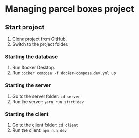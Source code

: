 # Managing parcel boxes project

## Start project
1. Clone project from GitHub. 
2. Switch to the project folder.

### Starting the database
1. Run Docker Desktop.
2. Run
```docker compose -f docker-compose.dev.yml up```

### Starting the server
1. Go to the server folder:
```cd server```
2. Run the server:
```yarn run start:dev```

### Starting the client
1. Go to the client folder:
```cd client```
2. Run the client:
```npm run dev```